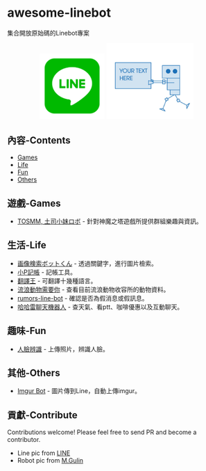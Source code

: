 # awesome-linebot
集合開放原始碼的Linebot專案
<p align="center">
  <img src="https://raw.githubusercontent.com/WayneChang65/awesome-linebot/master/pics/1200x630bb.png" width="30%" height="30%">
  <img src="https://raw.githubusercontent.com/WayneChang65/awesome-linebot/master/pics/robot-01.jpg" width="40%" height="40%">
</p>

## 內容-Contents

- [Games](#遊戲-Games)
- [Life](#生活-life)
- [Fun](#趣味-fun)
- [Others](#其他-others)

## 遊戲-Games
- [TOSMM, 土司小妹ロボ](https://github.com/WayneChang65/tosmm) - 針對神魔之塔遊戲所提供群組樂趣與資訊。

## 生活-Life
- [画像検索ボットくん](https://github.com/ko31/LineBot) - 透過關鍵字，進行圖片檢索。
- [小P記帳](https://github.com/isdaviddong/Linebot-Demo-AccountBook) - 記帳工具。
- [翻譯王](https://github.com/isdaviddong/Linebot-Demo-TranslatorKing) - 可翻譯十幾種語言。
- [流浪動物需要你](https://github.com/kkdai/LineBotPetNeedMe) - 查看目前流浪動物收容所的動物資料。
- [rumors-line-bot](https://github.com/cofacts/rumors-line-bot) - 確認是否為假消息或假訊息。
- [哈哈雷聊天機器人](https://github.com/class90431/line-bot-halley) - 查天氣、看ptt、咖啡優惠以及互動聊天。



## 趣味-Fun
- [人臉辨識](https://github.com/isdaviddong/Linebot-Demo-FaceRecognition) - 上傳照片，辨識人臉。

## 其他-Others
- [Imgur Bot](https://github.com/twtrubiks/line-bot-imgur-tutorial) - 圖片傳到Line，自動上傳imgur。


## 貢獻-Contribute  
Contributions welcome! Please feel free to send PR and become a contributor.
- Line pic from [LINE](https://line.me/zh-hant/)  
- Robot pic from [M.Gulin](https://www.mgulin.com/wordpress/2013/03/robots-gratis-att-ladda-ner/)
